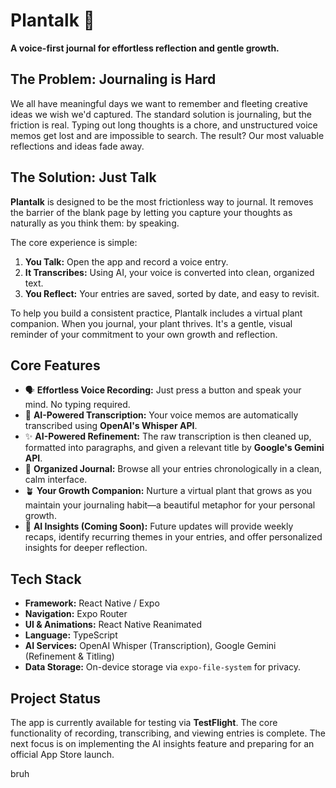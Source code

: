 # Plantalk 🌱

**A voice-first journal for effortless reflection and gentle growth.**


## The Problem: Journaling is Hard

We all have meaningful days we want to remember and fleeting creative ideas we wish we'd captured. The standard solution is journaling, but the friction is real. Typing out long thoughts is a chore, and unstructured voice memos get lost and are impossible to search. The result? Our most valuable reflections and ideas fade away.

## The Solution: Just Talk

**Plantalk** is designed to be the most frictionless way to journal. It removes the barrier of the blank page by letting you capture your thoughts as naturally as you think them: by speaking.

The core experience is simple:
1.  **You Talk:** Open the app and record a voice entry.
2.  **It Transcribes:** Using AI, your voice is converted into clean, organized text.
3.  **You Reflect:** Your entries are saved, sorted by date, and easy to revisit.

To help you build a consistent practice, Plantalk includes a virtual plant companion. When you journal, your plant thrives. It's a gentle, visual reminder of your commitment to your own growth and reflection.

## Core Features

* 🗣️ **Effortless Voice Recording:** Just press a button and speak your mind. No typing required.
* 🤖 **AI-Powered Transcription:** Your voice memos are automatically transcribed using **OpenAI's Whisper API**.
* ✨ **AI-Powered Refinement:** The raw transcription is then cleaned up, formatted into paragraphs, and given a relevant title by **Google's Gemini API**.
* 📔 **Organized Journal:** Browse all your entries chronologically in a clean, calm interface.
* 🪴 **Your Growth Companion:** Nurture a virtual plant that grows as you maintain your journaling habit—a beautiful metaphor for your personal growth.
* 🧠 **AI Insights (Coming Soon):** Future updates will provide weekly recaps, identify recurring themes in your entries, and offer personalized insights for deeper reflection.

## Tech Stack

* **Framework:** React Native / Expo
* **Navigation:** Expo Router
* **UI & Animations:** React Native Reanimated
* **Language:** TypeScript
* **AI Services:** OpenAI Whisper (Transcription), Google Gemini (Refinement & Titling)
* **Data Storage:** On-device storage via `expo-file-system` for privacy.

## Project Status

The app is currently available for testing via **TestFlight**. The core functionality of recording, transcribing, and viewing entries is complete. The next focus is on implementing the AI insights feature and preparing for an official App Store launch.

bruh